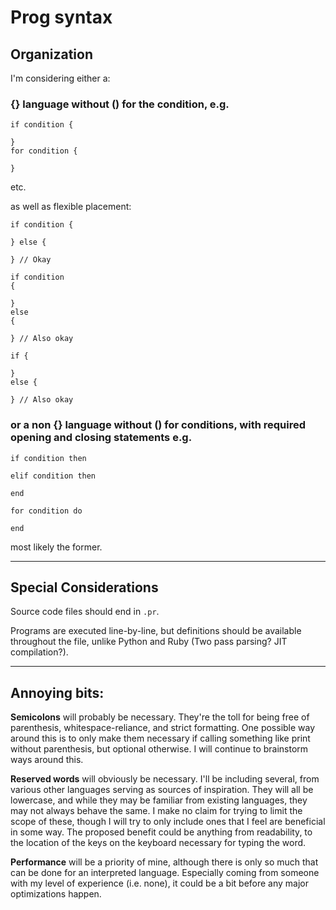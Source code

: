 # Prog syntax

## Organization
I'm considering either a:
### {} language without () for the condition, e.g.
```
if condition {

}
for condition {

}
```
etc.

as well as flexible placement:
```
if condition {

} else {

} // Okay
```
```
if condition 
{

}
else 
{

} // Also okay 
```
```
if {

}
else {

} // Also okay
```

### or a non {} language without () for conditions, with required opening and closing statements e.g.
```
if condition then 

elif condition then

end 
```
```
for condition do

end 
```
most likely the former. 

___

## Special Considerations

Source code files should end in `.pr`.

Programs are executed line-by-line, but definitions should be available throughout the file, unlike Python and Ruby (Two pass parsing? JIT compilation?).
___

## Annoying bits:

**Semicolons** will probably be necessary. They're the toll for being free of parenthesis, whitespace-reliance, and strict formatting. One possible way around this is to only make them necessary if calling something like print without parenthesis, but optional otherwise. I will continue to brainstorm ways around this. 

**Reserved words** will obviously be necessary. I'll be including several, from various other languages serving as sources of inspiration. They will all be lowercase, and while they may be familiar from existing languages, they may not always behave the same. I make no claim for trying to limit the scope of these, though I will try to only include ones that I feel are beneficial in some way. The proposed benefit could be anything from readability, to the location of the keys on the keyboard necessary for typing the word.  

**Performance** will be a priority of mine, although there is only so much that can be done for an interpreted language. Especially coming from someone with my level of experience (i.e. none), it could be a bit before any major optimizations happen.


